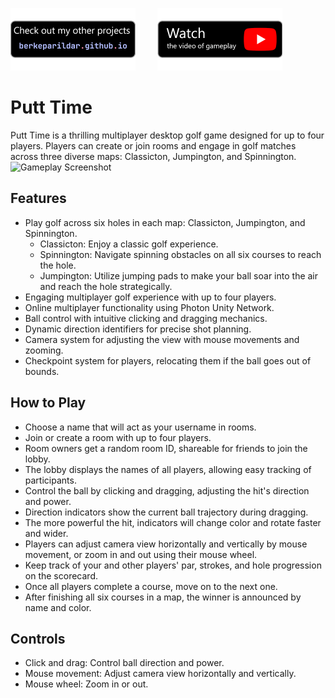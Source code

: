 [![Badge 1](media/pf.png)](https://berkeparildar.github.io/Games/)&nbsp;&nbsp;&nbsp;&nbsp;&nbsp;&nbsp;&nbsp;&nbsp;
[![Badge 2](media/ty.png)](https://youtu.be/SRp2cSUUpRo)&nbsp;&nbsp;&nbsp;&nbsp;&nbsp;&nbsp;&nbsp;&nbsp;

# Putt Time
Putt Time is a thrilling multiplayer desktop golf game designed for up to four players. Players can create or join rooms and engage in golf matches across three diverse maps: Classicton, Jumpington, and Spinnington.
<img src="media/1.gif" alt="Gameplay Screenshot" width="50%">

## Features

- Play golf across six holes in each map: Classicton, Jumpington, and Spinnington.
  - Classicton: Enjoy a classic golf experience.
  - Spinnington: Navigate spinning obstacles on all six courses to reach the hole.
  - Jumpington: Utilize jumping pads to make your ball soar into the air and reach the hole strategically.
- Engaging multiplayer golf experience with up to four players.
- Online multiplayer functionality using Photon Unity Network.
- Ball control with intuitive clicking and dragging mechanics.
- Dynamic direction identifiers for precise shot planning.
- Camera system for adjusting the view with mouse movements and zooming.
- Checkpoint system for players, relocating them if the ball goes out of bounds.

## How to Play

- Choose a name that will act as your username in rooms.
- Join or create a room with up to four players.
- Room owners get a random room ID, shareable for friends to join the lobby.
- The lobby displays the names of all players, allowing easy tracking of participants.
- Control the ball by clicking and dragging, adjusting the hit's direction and power.
- Direction indicators show the current ball trajectory during dragging.
- The more powerful the hit, indicators will change color and rotate faster and wider.
- Players can adjust camera view horizontally and vertically by mouse movement, or zoom in and out using their mouse wheel.
- Keep track of your and other players' par, strokes, and hole progression on the scorecard.
- Once all players complete a course, move on to the next one.
- After finishing all six courses in a map, the winner is announced by name and color.

## Controls

- Click and drag: Control ball direction and power.
- Mouse movement: Adjust camera view horizontally and vertically.
- Mouse wheel: Zoom in or out.
